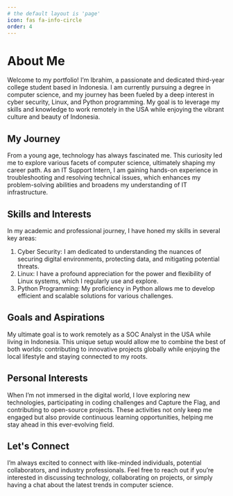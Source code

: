 ```yaml
---
# the default layout is 'page'
icon: fas fa-info-circle
order: 4
---
```


# About Me

Welcome to my portfolio! I’m Ibrahim, a passionate and dedicated third-year college student based in Indonesia. I am currently pursuing a degree in computer science, and my journey has been fueled by a deep interest in cyber security, Linux, and Python programming. My goal is to leverage my skills and knowledge to work remotely in the USA while enjoying the vibrant culture and beauty of Indonesia.

## My Journey

From a young age, technology has always fascinated me. This curiosity led me to explore various facets of computer science, ultimately shaping my career path. As an IT Support Intern, I am gaining hands-on experience in troubleshooting and resolving technical issues, which enhances my problem-solving abilities and broadens my understanding of IT infrastructure.

## Skills and Interests

In my academic and professional journey, I have honed my skills in several key areas:

1. Cyber Security: I am dedicated to understanding the nuances of securing digital environments, protecting data, and mitigating potential threats.
2. Linux: I have a profound appreciation for the power and flexibility of Linux systems, which I regularly use and explore.
3. Python Programming: My proficiency in Python allows me to develop efficient and scalable solutions for various challenges.

## Goals and Aspirations

My ultimate goal is to work remotely as a SOC Analyst in the USA while living in Indonesia. This unique setup would allow me to combine the best of both worlds: contributing to innovative projects globally while enjoying the local lifestyle and staying connected to my roots.

## Personal Interests

When I’m not immersed in the digital world, I love exploring new technologies, participating in coding challenges and Capture the Flag, and contributing to open-source projects. These activities not only keep me engaged but also provide continuous learning opportunities, helping me stay ahead in this ever-evolving field.

## Let's Connect

I’m always excited to connect with like-minded individuals, potential collaborators, and industry professionals. Feel free to reach out if you’re interested in discussing technology, collaborating on projects, or simply having a chat about the latest trends in computer science.
